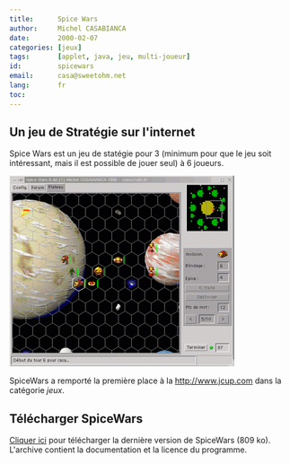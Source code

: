 ```yaml
---
title:      Spice Wars
author:     Michel CASABIANCA
date:       2000-02-07
categories: [jeux]
tags:       [applet, java, jeu, multi-joueur]
id:         spicewars
email:      casa@sweetohm.net
lang:       fr
toc:        
---
```


Un jeu de Stratégie sur l'internet
----------------------------------

Spice Wars est un jeu de statégie pour 3 (minimum pour que le jeu soit
intéressant, mais il est possible de jouer seul) à 6 joueurs.

![](spicewars.capture.png)

SpiceWars a remporté la première place à la <http://www.jcup.com> dans
la catégorie *jeux*.

Télécharger SpiceWars
---------------------

[Cliquer ici](../arc/spicewars-0.4.zip) pour télécharger la dernière
version de SpiceWars (809 ko). L'archive contient la documentation et la
licence du programme.

